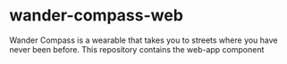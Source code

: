 # wander-compass-web
Wander Compass is a wearable that takes you to streets where you have never been before. This repository contains the web-app component
